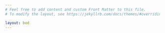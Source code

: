 ```yaml
---
# Feel free to add content and custom Front Matter to this file.
# To modify the layout, see https://jekyllrb.com/docs/themes/#overriding-theme-defaults

layout: bod
---
```

